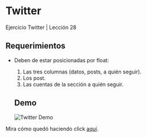 # Twitter
Ejercicio Twitter | Lección 28

## Requerimientos

- Deben de estar posicionadas por float:
  1. Las tres columnas (datos, posts, a quién seguir).
  2. Los post.
  3. Las cuentas de la sección a quién seguir.
  
  ## Demo
  
  ![Twitter Demo](https://s-media-cache-ak0.pinimg.com/originals/06/ac/bb/06acbb2fbbfef90d85eff03dde5e7a8e.gif)

Mira cómo quedó haciendo click [aquí](https://itsandromeda.github.io/Twitter/).
